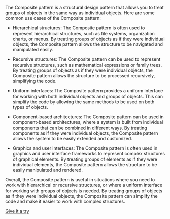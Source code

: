 The Composite pattern is a structural design pattern that allows you to treat groups of objects in the same way as individual objects. Here are some common use cases of the Composite pattern:

- Hierarchical structures: The Composite pattern is often used to represent hierarchical structures, such as file systems, organization charts, or menus. By treating groups of objects as if they were individual objects, the Composite pattern allows the structure to be navigated and manipulated easily.


- Recursive structures: The Composite pattern can be used to represent recursive structures, such as mathematical expressions or family trees. By treating groups of objects as if they were individual objects, the Composite pattern allows the structure to be processed recursively, simplifying the code.


- Uniform interfaces: The Composite pattern provides a uniform interface for working with both individual objects and groups of objects. This can simplify the code by allowing the same methods to be used on both types of objects.


- Component-based architectures: The Composite pattern can be used in component-based architectures, where a system is built from individual components that can be combined in different ways. By treating components as if they were individual objects, the Composite pattern allows the system to be easily extended and customized.


- Graphics and user interfaces: The Composite pattern is often used in graphics and user interface frameworks to represent complex structures of graphical elements. By treating groups of elements as if they were individual elements, the Composite pattern allows the structure to be easily manipulated and rendered.


Overall, the Composite pattern is useful in situations where you need to work with hierarchical or recursive structures, or where a uniform interface for working with groups of objects is needed. By treating groups of objects as if they were individual objects, the Composite pattern can simplify the code and make it easier to work with complex structures.

[Give it a try](./../../../../../../../test/java/io/barblin/patterns/structural/composite/CompositeTest.java)
